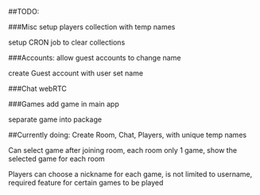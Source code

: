 ##TODO:

###Misc
setup players collection with temp names

setup CRON job to clear collections

###Accounts:
allow guest accounts to change name

create Guest account with user set name

###Chat
webRTC

###Games
add game in main app

separate game into package

##Currently doing:
Create Room, Chat, Players, with unique temp names

Can select game after joining room, each room only 1 game, show the selected game for each room

Players can choose a nickname for each game, is not limited to username, required feature
for certain games to be played